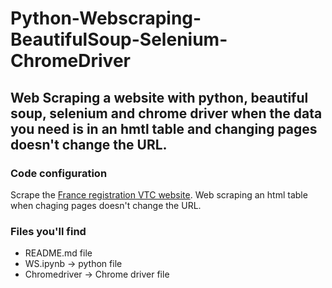 # Python-Webscraping-BeautifulSoup-Selenium-ChromeDriver
## Web Scraping a website with python, beautiful soup, selenium and chrome driver when the data you need is in an hmtl table and changing pages doesn't change the URL.

### Code configuration 
Scrape the [France registration VTC website](https://registre-vtc.developpement-durable.gouv.fr/public/recherche-geographique/). Web scraping an html table when chaging pages doesn't change the URL.

### Files you'll find 
* README.md file 
* WS.ipynb -> python file
* Chromedriver -> Chrome driver file  


